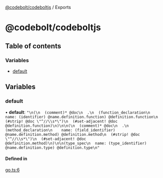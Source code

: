 [@codebolt/codeboltjs](README.md) / Exports

# @codebolt/codeboltjs

## Table of contents

### Variables

- [default](modules.md#default)

## Variables

### default

• **default**: ``"\n(\n  (comment)* @doc\n  .\n  (function_declaration\n    name: (identifier) @name.definition.function) @definition.function\n  (#strip! @doc \"^//\\s*\")\n  (#set-adjacent! @doc @definition.function)\n)\n\n(\n  (comment)* @doc\n  .\n  (method_declaration\n    name: (field_identifier) @name.definition.method) @definition.method\n  (#strip! @doc \"^//\\s*\")\n  (#set-adjacent! @doc @definition.method)\n)\n\n(type_spec\n  name: (type_identifier) @name.definition.type) @definition.type\n"``

#### Defined in

[go.ts:6](https://github.com/codeboltai/codeboltjs/blob/1ae9852f107cfee4a652d6d80c0a92c9344ec151/src/utils/parse-source-code/queries/go.ts#L6)
